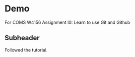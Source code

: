 # Demo

For COMS W4156 Assignment I0: Learn to use Git and Github

## Subheader

Followed the tutorial.